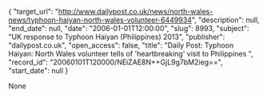 {
  "target_url": "http://www.dailypost.co.uk/news/north-wales-news/typhoon-haiyan-north-wales-volunteer-6449934", 
  "description": null, 
  "end_date": null, 
  "date": "2006-01-01T12:00:00", 
  "slug": 8993, 
  "subject": "UK response to Typhoon Haiyan (Philippines) 2013", 
  "publisher": "dailypost.co.uk", 
  "open_access": false, 
  "title": "Daily Post: Typhoon Haiyan: North Wales volunteer tells of 'heartbreaking' visit to Philippines ", 
  "record_id": "20060101T120000/NEiZAE8N++GjL9g7bM2ieg==", 
  "start_date": null
}

None